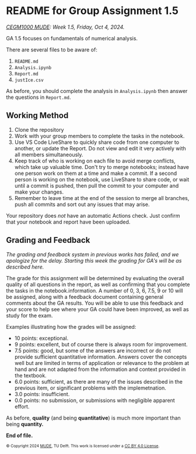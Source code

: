 # README for Group Assignment 1.5

*[CEGM1000 MUDE](http://mude.citg.tudelft.nl/): Week 1.5, Friday, Oct 4, 2024.*

GA 1.5 focuses on fundamentals of numerical analysis.

There are several files to be aware of:

1. `README.md`
2. `Analysis.ipynb`
3. `Report.md`
4. `justIce.csv`

As before, you should complete the analysis in `Analysis.ipynb` then answer the questions in `Report.md`.

##  Working Method

1. Clone the repository
2. Work with your group members to complete the tasks in the notebook.
3. Use VS Code LiveShare to quickly share code from one computer to another, or update the Report. Do not view and edit it very actively with all members simultaneously.
4. Keep track of who is working on each file to avoid merge conflicts, which take up valuable time. Don't try to merge notebooks; instead have one person work on them at a time and make a commit. If a second person is working on the notebook, use LiveShare to share code, or wait until a commit is pushed, then pull the commit to your computer and make your changes.
5. Remember to leave time at the end of the session to merge all branches, push all commits and sort out any issues that may arise.

Your repository does _not_ have an automatic Actions check. Just confirm that your notebook and report have been uploaded.

## Grading and Feedback

_The grading and feedback system in previous works has failed, and we apologize for the delay. Starting this week the grading for GA's will be as described here._

The grade for this assignment will be determined by evaluating the overall quality of all questions in the report, as well as confirming that you complete the tasks in the notebook.information. A number of 0, 3, 6, 7.5, 9 or 10 will be assigned, along with a feedback document containing general comments about the GA results. You will be able to use this feedback and your score to help see where your GA could have been improved, as well as study for the exam.

Examples illustrating how the grades will be assigned:

- 10 points: exceptional.
- 9 points: excellent, but of course there is always room for improvement.
- 7.5 points: good, but some of the answers are incorrect or do not provide sufficient quantitative information. Answers cover the concepts well but are limited in terms of application or relevance to the problem at hand and are not adapted from the information and context provided in the textbook. 
- 6.0 points: sufficient, as there are many of the issues described in the previous item, or significant problems with the implemetnation.
- 3.0 points: insufficient.
- 0.0 points: no submission, or submissions with negligible apparent effort.

As before, **quality** (and being **quantitative**) is much more important than being **quantity.**

**End of file.**

<span style="font-size: 75%">
&copy; Copyright 2024 <a rel="MUDE" href="http://mude.citg.tudelft.nl/">MUDE</a>, TU Delft. This work is licensed under a <a rel="license" href="http://creativecommons.org/licenses/by/4.0/">CC BY 4.0 License</a>.